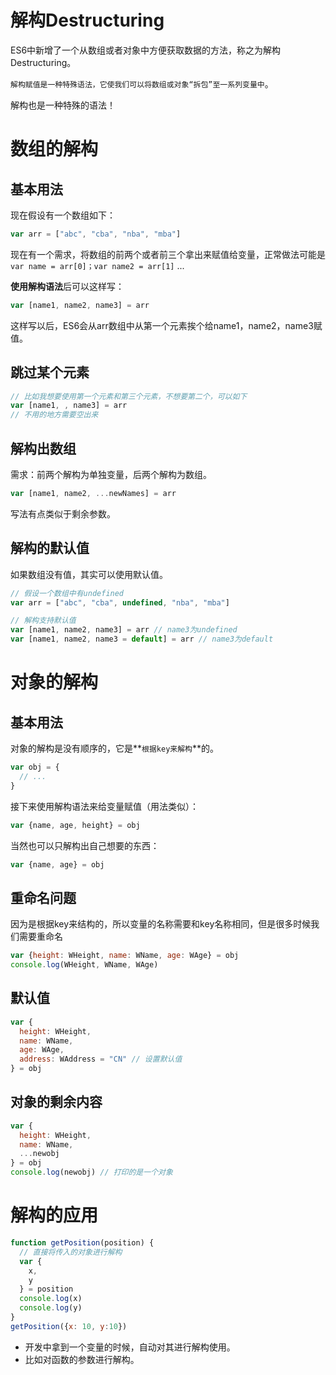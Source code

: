 # 解构Destructuring

ES6中新增了一个从数组或者对象中方便获取数据的方法，称之为解构Destructuring。

`解构赋值是一种特殊语法，它使我们可以将数组或对象“拆包”至一系列变量中`。

解构也是一种特殊的语法！



# 数组的解构

## 基本用法

现在假设有一个数组如下：

```js
var arr = ["abc", "cba", "nba", "mba"]
```

现在有一个需求，将数组的前两个或者前三个拿出来赋值给变量，正常做法可能是`var name = arr[0]；var name2 = arr[1]` ...

**使用解构语法**后可以这样写：

```js
var [name1, name2, name3] = arr
```

这样写以后，ES6会从arr数组中从第一个元素挨个给name1，name2，name3赋值。



## 跳过某个元素

```js
// 比如我想要使用第一个元素和第三个元素，不想要第二个，可以如下
var [name1, , name3] = arr
// 不用的地方需要空出来
```



## 解构出数组

需求：前两个解构为单独变量，后两个解构为数组。

```js
var [name1, name2, ...newNames] = arr
```

写法有点类似于剩余参数。



## 解构的默认值

如果数组没有值，其实可以使用默认值。

```js
// 假设一个数组中有undefined
var arr = ["abc", "cba", undefined, "nba", "mba"]
```

```js
// 解构支持默认值
var [name1, name2, name3] = arr // name3为undefined
var [name1, name2, name3 = default] = arr // name3为default
```







# 对象的解构

## 基本用法

对象的解构是没有顺序的，它是**`根据key来解构`**的。

```js
var obj = {
  // ...
}
```

接下来使用解构语法来给变量赋值（用法类似）：

```js
var {name, age, height} = obj
```

当然也可以只解构出自己想要的东西：

```js
var {name, age} = obj
```



## 重命名问题

因为是根据key来结构的，所以变量的名称需要和key名称相同，但是很多时候我们需要重命名

```js
var {height: WHeight, name: WName, age: WAge} = obj
console.log(WHeight, WName, WAge)
```





## 默认值

```js
var {
  height: WHeight, 
  name: WName, 
  age: WAge,
  address: WAddress = "CN" // 设置默认值
} = obj
```





## 对象的剩余内容

```js
var {
  height: WHeight, 
  name: WName, 
  ...newobj
} = obj
console.log(newobj) // 打印的是一个对象
```





# 解构的应用

```js
function getPosition(position) {
  // 直接将传入的对象进行解构
  var {
    x,
    y
  } = position
  console.log(x)
  console.log(y)
}
getPosition({x: 10, y:10})
```

- 开发中拿到一个变量的时候，自动对其进行解构使用。
- 比如对函数的参数进行解构。